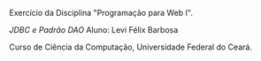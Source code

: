 Exercício da Disciplina "Programação para Web I".

*JDBC e Padrão DAO*
Aluno: Levi Félix Barbosa

Curso de Ciência da Computação, Universidade Federal do Ceará.
